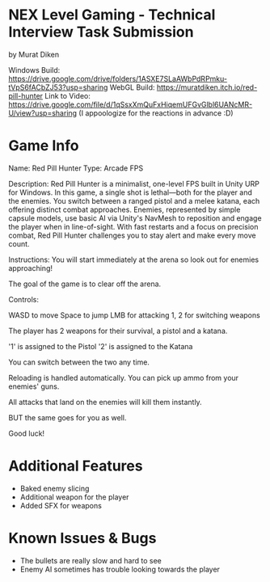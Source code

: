 # NEX Level Gaming - Technical Interview Task Submission
by Murat Diken

Windows Build: https://drive.google.com/drive/folders/1ASXE7SLaAWbPdRPmku-tVpS6fACbZJ53?usp=sharing
WebGL Build: https://muratdiken.itch.io/red-pill-hunter
Link to Video: https://drive.google.com/file/d/1qSsxXmQuFxHiqemUFGvGlbl6UANcMR-U/view?usp=sharing (I appoologize for the reactions in advance :D)

# Game Info

Name: Red Pill Hunter
Type: Arcade FPS

Description:
Red Pill Hunter is a minimalist, one-level FPS built in Unity URP for Windows. 
In this game, a single shot is lethal—both for the player and the enemies. 
You switch between a ranged pistol and a melee katana, each offering distinct combat approaches. 
Enemies, represented by simple capsule models, use basic AI via Unity's NavMesh to reposition and engage the player when in line-of-sight. 
With fast restarts and a focus on precision combat, Red Pill Hunter challenges you to stay alert and make every move count.

Instructions:
You will start immediately at the arena so look out for enemies approaching!

The goal of the game is to clear off the arena.

Controls:

WASD to move
Space to jump
LMB for attacking
1, 2 for switching weapons

The player has 2 weapons for their survival, a pistol and a katana.

'1' is assigned to the Pistol
'2' is assigned to the Katana

You can switch between the two any time.

Reloading is handled automatically. You can pick up ammo from your enemies' guns.

All attacks that land on the enemies will kill them instantly. 

BUT the same goes for you as well.

Good luck!

# Additional Features

- Baked enemy slicing
- Additional weapon for the player
- Added SFX for weapons


# Known Issues & Bugs
- The bullets are really slow and hard to see
- Enemy AI sometimes has trouble looking towards the player
